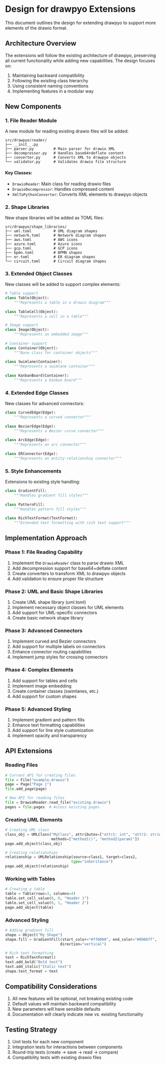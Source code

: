 # Design for drawpyo Extensions

This document outlines the design for extending drawpyo to support more elements of the drawio format.

## Architecture Overview

The extensions will follow the existing architecture of drawpyo, preserving all current functionality while adding new capabilities. The design focuses on:

1. Maintaining backward compatibility
2. Following the existing class hierarchy
3. Using consistent naming conventions
4. Implementing features in a modular way

## New Components

### 1. File Reader Module

A new module for reading existing drawio files will be added:

```
src/drawpyo/reader/
├── __init__.py
├── parser.py         # Main parser for drawio XML
├── decompressor.py   # Handles base64+deflate content
├── converter.py      # Converts XML to drawpyo objects
└── validator.py      # Validates drawio file structure
```

#### Key Classes:

- `DrawioReader`: Main class for reading drawio files
- `DrawioDecompressor`: Handles compressed content
- `XmlToPythonConverter`: Converts XML elements to drawpyo objects

### 2. Shape Libraries

New shape libraries will be added as TOML files:

```
src/drawpyo/shape_libraries/
├── uml.toml          # UML diagram shapes
├── network.toml      # Network diagram shapes
├── aws.toml          # AWS icons
├── azure.toml        # Azure icons
├── gcp.toml          # GCP icons
├── bpmn.toml         # BPMN shapes
├── er.toml           # ER diagram shapes
└── circuit.toml      # Circuit diagram shapes
```

### 3. Extended Object Classes

New classes will be added to support complex elements:

```python
# Table support
class Table(Object):
    """Represents a table in a drawio diagram"""
    
class TableCell(Object):
    """Represents a cell in a table"""

# Image support
class Image(Object):
    """Represents an embedded image"""
    
# Container support
class Container(Object):
    """Base class for container objects"""
    
class Swimlane(Container):
    """Represents a swimlane container"""
    
class KanbanBoard(Container):
    """Represents a Kanban board"""
```

### 4. Extended Edge Classes

New classes for advanced connectors:

```python
class CurvedEdge(Edge):
    """Represents a curved connector"""
    
class BezierEdge(Edge):
    """Represents a Bezier curve connector"""
    
class ArcEdge(Edge):
    """Represents an arc connector"""
    
class ERConnector(Edge):
    """Represents an entity-relationship connector"""
```

### 5. Style Enhancements

Extensions to existing style handling:

```python
class GradientFill:
    """Handles gradient fill styles"""
    
class PatternFill:
    """Handles pattern fill styles"""
    
class RichTextFormat(TextFormat):
    """Extended text formatting with rich text support"""
```

## Implementation Approach

### Phase 1: File Reading Capability

1. Implement the `DrawioReader` class to parse drawio XML
2. Add decompression support for base64+deflate content
3. Create converters to transform XML to drawpyo objects
4. Add validation to ensure proper file structure

### Phase 2: UML and Basic Shape Libraries

1. Create UML shape library (uml.toml)
2. Implement necessary object classes for UML elements
3. Add support for UML-specific connectors
4. Create basic network shape library

### Phase 3: Advanced Connectors

1. Implement curved and Bezier connectors
2. Add support for multiple labels on connectors
3. Enhance connector routing capabilities
4. Implement jump styles for crossing connectors

### Phase 4: Complex Elements

1. Add support for tables and cells
2. Implement image embedding
3. Create container classes (swimlanes, etc.)
4. Add support for custom shapes

### Phase 5: Advanced Styling

1. Implement gradient and pattern fills
2. Enhance text formatting capabilities
3. Add support for line style customization
4. Implement opacity and transparency

## API Extensions

### Reading Files

```python
# Current API for creating files
file = File("example.drawio")
page = Page("Page 1")
file.add_page(page)

# New API for reading files
file = DrawioReader.read_file("existing.drawio")
pages = file.pages  # Access existing pages
```

### Creating UML Elements

```python
# Creating UML class
class_obj = UMLClass("MyClass", attributes=["attr1: int", "attr2: string"], 
                     methods=["method1()", "method2(param)"])
page.add_object(class_obj)

# Creating relationships
relationship = UMLRelationship(source=class1, target=class2, 
                              type="inheritance")
page.add_object(relationship)
```

### Working with Tables

```python
# Creating a table
table = Table(rows=3, columns=4)
table.set_cell_value(0, 0, "Header 1")
table.set_cell_value(0, 1, "Header 2")
page.add_object(table)
```

### Advanced Styling

```python
# Adding gradient fill
shape = Object("My Shape")
shape.fill = GradientFill(start_color="#ff0000", end_color="#0000ff", 
                         direction="vertical")

# Rich text formatting
text = RichTextFormat()
text.add_bold("Bold text")
text.add_italic("Italic text")
shape.text_format = text
```

## Compatibility Considerations

1. All new features will be optional, not breaking existing code
2. Default values will maintain backward compatibility
3. New parameters will have sensible defaults
4. Documentation will clearly indicate new vs. existing functionality

## Testing Strategy

1. Unit tests for each new component
2. Integration tests for interactions between components
3. Round-trip tests (create → save → read → compare)
4. Compatibility tests with existing drawio files
